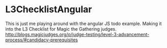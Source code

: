 # L3ChecklistAngular

This is just me playing around with the angular JS todo example. Making it into the L3 Checklist for Magic the Gathering judges.  http://blogs.magicjudges.org/o/judge-testing/level-3-advancement-process/#candidacy-prerequisites

